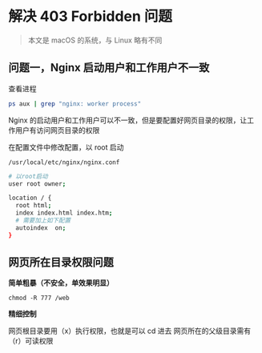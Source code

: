 # 解决 403 Forbidden 问题

> 本文是 macOS 的系统，与 Linux 略有不同

## 问题一，Nginx 启动用户和工作用户不一致

查看进程

```bash
ps aux | grep "nginx: worker process"
```

Nginx 的启动用户和工作用户可以不一致，但是要配置好网页目录的权限，让工作用户有访问网页目录的权限

在配置文件中修改配置，以 root 启动

```
/usr/local/etc/nginx/nginx.conf
```

```bash
# 以root启动
user root owner;

location / {
  root html;
  index index.html index.htm;
  # 需要加上如下配置
  autoindex  on;
}
```

## 网页所在目录权限问题

**简单粗暴（不安全，单效果明显）**

```
chmod -R 777 /web
```

**精细控制**

网页根目录要用（x）执行权限，也就是可以 cd 进去
网页所在的父级目录需有（r）可读权限
